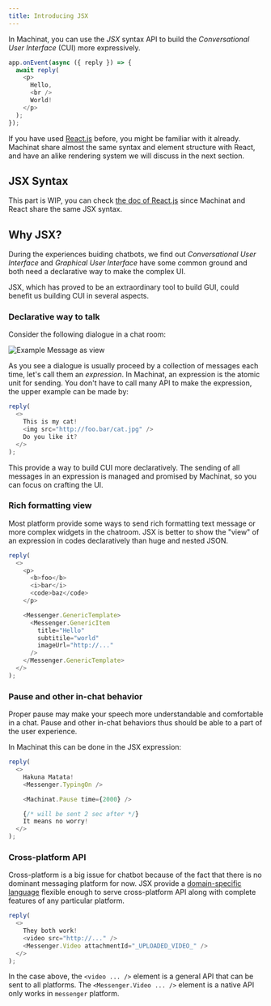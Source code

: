 ```yaml
---
title: Introducing JSX
---
```


In Machinat, you can use the _JSX_ syntax API to build the _Conversational User Interface_ (CUI) more expressively.

```js
app.onEvent(async ({ reply }) => {
  await reply(
    <p>
      Hello,
      <br />
      World!
    </p>
  );
});
```

If you have used [React.js](https://reactjs.org) before, you might be familiar with it already. Machinat share almost the same syntax and element structure with React, and have an alike rendering system we will discuss in the next section.

## JSX Syntax

This part is WIP, you can check [the doc of React.js](https://reactjs.org/docs/introducing-jsx.html) since Machinat and React share the same JSX syntax.

## Why JSX?

During the experiences buiding chatbots, we find out _Conversational User Interface_ and _Graphical User Interface_ have some common ground and both need a declarative way to make the complex UI.

JSX, which has proved to be an extraordinary tool to build GUI, could benefit us building CUI in several aspects.

### Declarative way to talk

Consider the following dialogue in a chat room:

![Example Message as view](./assets/example-message-as-view.png)

As you see a dialogue is usually proceed by a collection of messages each time, let's call them an *expression*. In Machinat, an expression is the atomic unit for sending. You don't have to call many API to make the expression, the upper example can be made by:

```js
reply(
  <>
    This is my cat!
    <img src="http://foo.bar/cat.jpg" />
    Do you like it?
  </>
);
```

This provide a way to build CUI more declaratively. The sending of all messages in an expression is managed and promised by Machinat, so you can focus on crafting the UI.

### Rich formatting view

Most platform provide some ways to send rich formatting text message or more complex widgets in the chatroom. JSX is better to show the "view" of an expression in codes declaratively than huge and nested JSON.

```js
reply(
  <>
    <p>
      <b>foo</b>
      <i>bar</i>
      <code>baz</code>
    </p>

    <Messenger.GenericTemplate>
      <Messenger.GenericItem
        title="Hello"
        subtitile="world"
        imageUrl="http://..."
      />
    </Messenger.GenericTemplate>
  </>
);
```

### Pause and other in-chat behavior

Proper pause may make your speech more understandable and comfortable in a chat. Pause and other in-chat behaviors thus should be able to a part of the user experience.

In Machinat this can be done in the JSX expression:

```js
reply(
  <>
    Hakuna Matata!
    <Messenger.TypingOn />

    <Machinat.Pause time={2000} />

    {/* will be sent 2 sec after */}
    It means no worry!
  </>
);
```

### Cross-platform API

Cross-platform is a big issue for chatbot because of the fact that there is no dominant messaging platform for now. JSX provide a [domain-specific language](https://en.wikipedia.org/wiki/Domain-specific_language) flexible enough to serve cross-platform API along with complete features of any particular platform.

```js
reply(
  <>
    They both work!
    <video src="http://..." />
    <Messenger.Video attachmentId="_UPLOADED_VIDEO_" />
  </>
);
```

In the case above, the `<video ... />` element is a general API that can be sent to all platforms. The `<Messenger.Video ... />` element is a native API only works in `messenger` platform.
